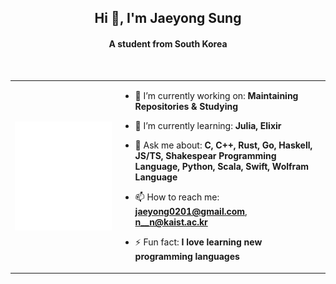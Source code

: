 <h2 align="center">Hi 👋, I'm Jaeyong Sung</h2>
<h4 align="center">A student from South Korea</h4>

<table>
  <tr>
    <td>
    <img align="center" width="900" src="https://raw.githubusercontent.com/buttercrab/buttercrab/master/github-metrics.svg" alt="profile image" />
    </td>
    <td>

- 🔭 I’m currently working on: **Maintaining Repositories & Studying**

- 🌱 I’m currently learning: **Julia, Elixir**

- 🔭 Ask me about: **C, C++, Rust, Go, Haskell, JS/TS, Shakespear Programming Language, Python, Scala, Swift, Wolfram Language**

- 📫 How to reach me: **jaeyong0201@gmail.com**, **n__n@kaist.ac.kr**

- ⚡ Fun fact: **I love learning new programming languages**

    </td>
  </tr>
<br/>

